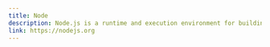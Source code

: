 ```yaml
---
title: Node
description: Node.js is a runtime and execution environment for building JavaScript apps on the server.
link: https://nodejs.org
---
```

